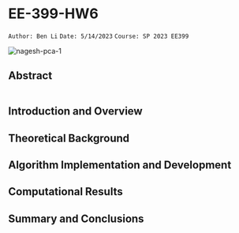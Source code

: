# EE-399-HW6
``Author: Ben Li``
``Date: 5/14/2023``
``Course: SP 2023 EE399``

![nagesh-pca-1](https://cdn.analyticsvidhya.com/wp-content/uploads/2020/02/Comp-1.gif)

## Abstract
```python

```
## Introduction and Overview

## Theoretical Background

## Algorithm Implementation and Development 

## Computational Results

## Summary and Conclusions

